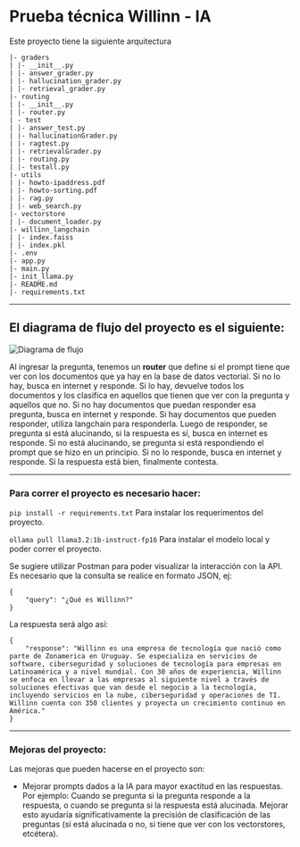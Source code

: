 # Prueba técnica Willinn - IA
Este proyecto tiene la siguiente arquitectura
```
|- graders
| |- __init__.py
| |- answer_grader.py
| |- hallucination_grader.py
| |- retrieval_grader.py
|- routing
| |- __init__.py
| |- router.py
| - test
| |- answer_test.py
| |- hallucinationGrader.py
| |- ragtest.py
| |- retrievalGrader.py
| |- routing.py
| |- testall.py
|- utils
| |- howto-ipaddress.pdf
| |- howto-sorting.pdf
| |- rag.py
| |- web_search.py
|- vectorstore
| |- document_loader.py
|- willinn_langchain
| |- index.faiss
| |- index.pkl
|- .env
|- app.py
|- main.py
|- init_llama.py
|- README.md
|- requirements.txt
```
---

## El diagrama de flujo del proyecto es el siguiente:

![Diagrama de flujo](https://github.com/user-attachments/assets/366a7876-a111-4a53-b78b-2f8797f529a7)

Al ingresar la pregunta, tenemos un **router** que define si el prompt tiene que ver con los documentos que ya hay en la base de datos vectorial.
Si no lo hay, busca en internet y responde.
Si lo hay, devuelve todos los documentos y los clasifica en aquellos que tienen que ver con la pregunta y aquellos que no.
Si no hay documentos que puedan responder esa pregunta, busca en internet y responde.
Si hay documentos que pueden responder, utiliza langchain para responderla.
Luego de responder, se pregunta si está alucinando, si la respuesta es sí, busca en internet es responde.
Si no está alucinando, se pregunta si está respondiendo el prompt que se hizo en un principio.
Si no lo responde, busca en internet y responde.
Si la respuesta está bien, finalmente contesta.

---

### Para correr el proyecto es necesario hacer:
```pip install -r requirements.txt```
Para instalar los requerimentos del proyecto.

```ollama pull llama3.2:1b-instruct-fp16```
Para instalar el modelo local y poder correr el proyecto.

Se sugiere utilizar Postman para poder visualizar la interacción con la API.
Es necesario que la consulta se realice en formato JSON, ej:
```
{
    "query": "¿Qué es Willinn?"
}
```
La respuesta será algo así:
```
{
    "response": "Willinn es una empresa de tecnología que nació como parte de Zonamerica en Uruguay. Se especializa en servicios de software, ciberseguridad y soluciones de tecnología para empresas en Latinoamérica y a nivel mundial. Con 30 años de experiencia, Willinn se enfoca en llevar a las empresas al siguiente nivel a través de soluciones efectivas que van desde el negocio a la tecnología, incluyendo servicios en la nube, ciberseguridad y operaciones de TI. Willinn cuenta con 350 clientes y proyecta un crecimiento continuo en América."
}
```

---

### Mejoras del proyecto:
Las mejoras que pueden hacerse en el proyecto son:
- Mejorar prompts dados a la IA para mayor exactitud en las respuestas. Por ejemplo: Cuando se pregunta si la pregunta responde a la respuesta, o cuando se pregunta si la respuesta está alucinada. Mejorar esto ayudaría significativamente la precisión de clasificación de las preguntas (si está alucinada o no, si tiene que ver con los vectorstores, etcétera).
